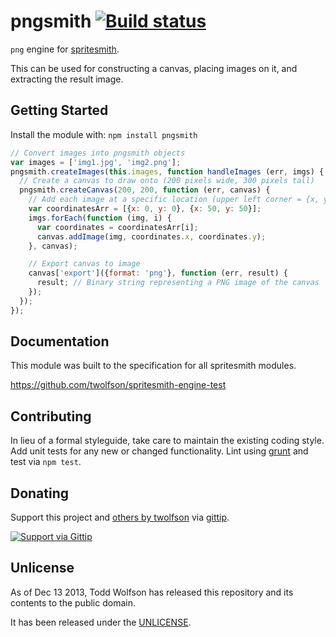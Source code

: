 # pngsmith [![Build status](https://travis-ci.org/twolfson/pngsmith.png?branch=master)](https://travis-ci.org/twolfson/pngsmith)

`png` engine for [spritesmith][].

[spritesmith]: https://github.com/Ensighten/spritesmith

This can be used for constructing a canvas, placing images on it, and extracting the result image.

## Getting Started
Install the module with: `npm install pngsmith`

```javascript
// Convert images into pngsmith objects
var images = ['img1.jpg', 'img2.png'];
pngsmith.createImages(this.images, function handleImages (err, imgs) {
  // Create a canvas to draw onto (200 pixels wide, 300 pixels tall)
  pngsmith.createCanvas(200, 200, function (err, canvas) {
    // Add each image at a specific location (upper left corner = {x, y})
    var coordinatesArr = [{x: 0, y: 0}, {x: 50, y: 50}];
    imgs.forEach(function (img, i) {
      var coordinates = coordinatesArr[i];
      canvas.addImage(img, coordinates.x, coordinates.y);
    }, canvas);

    // Export canvas to image
    canvas['export']({format: 'png'}, function (err, result) {
      result; // Binary string representing a PNG image of the canvas
    });
  });
});
```

## Documentation
This module was built to the specification for all spritesmith modules.

https://github.com/twolfson/spritesmith-engine-test

## Contributing
In lieu of a formal styleguide, take care to maintain the existing coding style. Add unit tests for any new or changed functionality. Lint using [grunt](https://github.com/gruntjs/grunt) and test via `npm test`.

## Donating
Support this project and [others by twolfson][gittip] via [gittip][].

[![Support via Gittip][gittip-badge]][gittip]

[gittip-badge]: https://rawgithub.com/twolfson/gittip-badge/master/dist/gittip.png
[gittip]: https://www.gittip.com/twolfson/

## Unlicense
As of Dec 13 2013, Todd Wolfson has released this repository and its contents to the public domain.

It has been released under the [UNLICENSE][].

[UNLICENSE]: UNLICENSE

